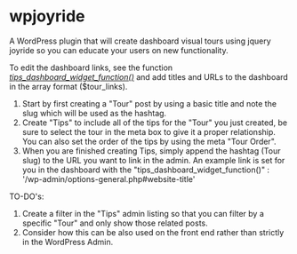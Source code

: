 wpjoyride
=========

A WordPress plugin that will create dashboard visual tours using jquery joyride so you can educate your users on new functionality.

To edit the dashboard links, see the function <a href="https://github.com/crypticsoft/wpjoyride/blob/master/wpjoyride.php"><em>tips_dashboard_widget_function()</em></a> and add titles and URLs to the dashboard in the array format ($tour_links).

1. Start by first creating a "Tour" post by using a basic title and note the slug which will be used as the hashtag. 
2. Create "Tips" to include all of the tips for the "Tour" you just created, be sure to select the tour in the meta box to give it a proper relationship. You can also set the order of the tips by using the meta "Tour Order". 
3. When you are finished creating Tips, simply append the hashtag (Tour slug) to the URL you want to link in the admin. An example link is set for you in the dashboard with the "tips_dashboard_widget_function()" : '/wp-admin/options-general.php#website-title'

TO-DO's:
1. Create a filter in the "Tips" admin listing so that you can filter by a specific "Tour" and only show those related posts.
2. Consider how this can be also used on the front end rather than strictly in the WordPress Admin.